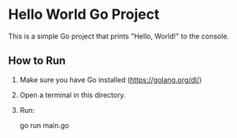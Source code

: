 # Hello World Go Project

This is a simple Go project that prints "Hello, World!" to the console.

## How to Run

1. Make sure you have Go installed (https://golang.org/dl/)
2. Open a terminal in this directory.
3. Run:

   go run main.go
